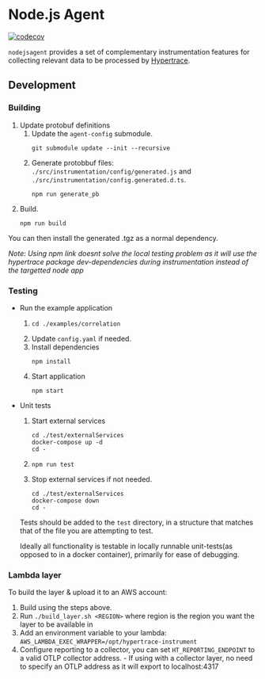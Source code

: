 # Node.js Agent
[![codecov](https://codecov.io/gh/hypertrace/nodejsagent/branch/main/graph/badge.svg?token=Y4ZH7D6LE3)](https://codecov.io/gh/hypertrace/nodejsagent)

`nodejsagent` provides a set of complementary instrumentation features for collecting relevant data to be processed by [Hypertrace](https://hypertrace.org).


## Development

### Building
1.  Update protobuf definitions
    1. Update the `agent-config` submodule.
        ```
        git submodule update --init --recursive
        ```
    1. Generate protobbuf files: `./src/instrumentation/config/generated.js` and  `./src/instrumentation/config.generated.d.ts`.
        ```
        npm run generate_pb
        ```
1. Build.
    ```
    npm run build
    ```

You can then install the generated .tgz as a normal dependency.

_Note: Using npm link doesnt solve the local testing problem as it will use the hypertrace package dev-dependencies during instrumentation instead of the targetted node app_



### Testing
* Run the example application

    1. 
        ```
        cd ./examples/correlation
        ```
    1. Update `config.yaml` if needed.
    1. Install dependencies
        ```
        npm install
        ```
    1. Start application
        ```
        npm start
        ```

* Unit tests
    1. Start external services
        ```
        cd ./test/externalServices
        docker-compose up -d
        cd -
        ```
    1. 
        ```
        npm run test
        ```
    1. Stop external services if not needed.
        ```
        cd ./test/externalServices
        docker-compose down
        cd -
        ```

    Tests should be added to the `test` directory, in a structure that matches that of the file you are attempting to test.

    Ideally all functionality is testable in locally runnable unit-tests(as opposed to in a docker container), primarily for ease of debugging.

### Lambda layer
To build the layer & upload it to an AWS account:

1. Build using the steps above.
1. Run `./build_layer.sh <REGION>` where region is the region you want the layer to be available in
1. Add an environment variable to your lambda: `AWS_LAMBDA_EXEC_WRAPPER=/opt/hypertrace-instrument`
1. Configure reporting to a collector, you can set `HT_REPORTING_ENDPOINT` to a valid OTLP collector address. - If using with a collector layer, no need to specify an OTLP address as it will export to localhost:4317
